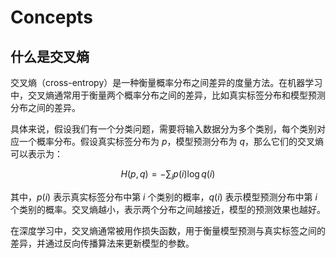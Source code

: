 # Concepts

## 什么是交叉熵

交叉熵（cross-entropy）是一种衡量概率分布之间差异的度量方法。在机器学习中，交叉熵通常用于衡量两个概率分布之间的差异，比如真实标签分布和模型预测分布之间的差异。

具体来说，假设我们有一个分类问题，需要将输入数据分为多个类别，每个类别对应一个概率分布。假设真实标签分布为 $p$，模型预测分布为 $q$，那么它们的交叉熵可以表示为：

$$H(p, q) = -\sum_{i}p(i)\log q(i)$$

其中，$p(i)$ 表示真实标签分布中第 $i$ 个类别的概率，$q(i)$ 表示模型预测分布中第 $i$ 个类别的概率。交叉熵越小，表示两个分布之间越接近，模型的预测效果也越好。

在深度学习中，交叉熵通常被用作损失函数，用于衡量模型预测与真实标签之间的差异，并通过反向传播算法来更新模型的参数。
